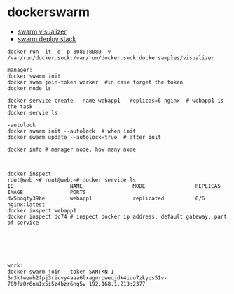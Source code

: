 # dockerswarm

- [swarm visualizer](https://github.com/dockersamples/docker-swarm-visualizer)
- [swarm deploy stack](https://docs.docker.com/engine/swarm/stack-deploy/)
```
docker run -it -d -p 8080:8080 -v /var/run/docker.sock:/var/run/docker.sock dockersamples/visualizer
```

```
manager:
docker swarm init
docker swam join-token worker  #in case forget the token
docker node ls

docker service create --name webapp1 --replicas=6 nginx  # webapp1 is the task
docker servie ls

-autolock
docker swarm init --autolock  # when init
docker swarm update --autolock=true  # after init

docker info # manager node, how many node



docker inspect:
root@web:~# root@web:~# docker service ls
ID                  NAME                MODE                REPLICAS            IMAGE               PORTS
dw5noqty39be        webapp1             replicated          6/6                 nginx:latest
docker inspect webapp1 
docker inspect dc74 # inspect docker ip address, default gateway, part of service






work:
docker swarm join --token SWMTKN-1-5r3ktwewh2fpj3ricvy4aaa6lxagnrpweqjdk4iuo7zkyqs51v-789fz0r6na1x5i5z4bzr6nq5v 192.168.1.213:2377
```
